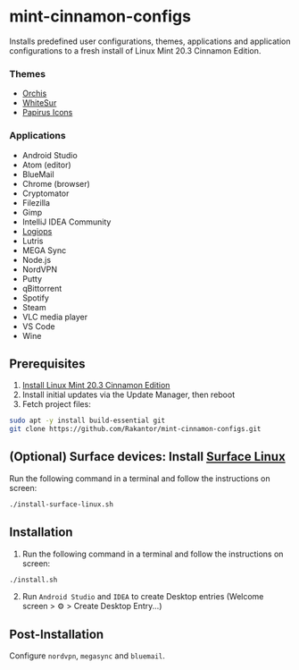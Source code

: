 # mint-cinnamon-configs
Installs predefined user configurations, themes, applications and application configurations to a fresh install of Linux Mint 20.3 Cinnamon Edition.

### Themes
- [Orchis](https://github.com/vinceliuice/Orchis-theme)
- [WhiteSur](https://github.com/vinceliuice/WhiteSur-gtk-theme)
- [Papirus Icons](https://github.com/PapirusDevelopmentTeam/papirus-icon-theme)

### Applications
- Android Studio
- Atom (editor)
- BlueMail
- Chrome (browser)
- Cryptomator
- Filezilla
- Gimp
- IntelliJ IDEA Community
- [Logiops](https://github.com/PixlOne/logiops)
- Lutris
- MEGA Sync
- Node.js
- NordVPN
- Putty
- qBittorrent
- Spotify
- Steam
- VLC media player
- VS Code
- Wine

## Prerequisites
1. [Install Linux Mint 20.3 Cinnamon Edition](https://linuxmint-installation-guide.readthedocs.io/en/latest/)
2. Install initial updates via the Update Manager, then reboot
3. Fetch project files:
```sh
sudo apt -y install build-essential git
git clone https://github.com/Rakantor/mint-cinnamon-configs.git
```

## (Optional) Surface devices: Install [Surface Linux](https://github.com/linux-surface/linux-surface)
Run the following command in a terminal and follow the instructions on screen:
```sh
./install-surface-linux.sh
```

## Installation
1. Run the following command in a terminal and follow the instructions on screen:
```sh
./install.sh
```
2. Run `Android Studio` and `IDEA` to create Desktop entries (Welcome screen > ⚙️ > Create Desktop Entry...)

## Post-Installation
Configure `nordvpn`, `megasync` and `bluemail`.
